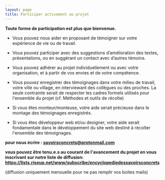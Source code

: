 ```yaml
---
layout: page
title: Participer activement au projet
---
```

**Toute forme de participation est plus que bienvenue.** 

-  Vous pouvez nous aider en proposant de témoigner sur votre expérience de vie ou de travail. 

-  Vous pouvez participer avec des suggestions d’amélioration des textes, présentations, ou en suggérant un contact avec d’autres témoins.

-  Vous pouvez adhérer au projet individuellement ou avec votre organisation, et à partir de vos envies et de votre compétence.
 
-  Vous pouvez enregistrer des témoignages dans votre milieu de travail, votre ville ou village, en interviewant des collègues ou des proches. La seule contrainte serait de respecter les cadres formels utilisés pour l'ensemble du projet (cf. Méthodes et outils de récolte)

-  Si vous êtes monteur/monteuse, votre aide serait précieuse dans le montage des témoignages enregistrés.

-  Si vous êtes développeur web et/ou designer, votre aide serait fondamentale dans le développement du site web destiné à récolter l'ensemble des témoignages.




**pour nous écrire : 
savoirsconcrets@protonmail.com**

**vous pouvez être tenu.e.s au courant de l'avancement du projet en vous inscrivant sur notre liste de diffusion:**
**https://lists.riseup.net/www/subscribe/encyclopediedessavoirsconcrets**

(diffusion uniquement mensuelle pour ne pas remplir vos boites mails)



